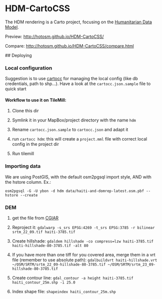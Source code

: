 # HDM-CartoCSS

The HDM rendering is a Carto project, focusing on the [Humanitarian Data Model](http://wiki.openstreetmap.org/wiki/Humanitarian_OSM_Tags).

Preview: http://hotosm.github.io/HDM-CartoCSS/

Compare: http://hotosm.github.io/HDM-CartoCSS/compare.html

## Deploying

### Local configuration

Suggestion is to use [cartocc](https://github.com/yohanboniface/CartoCC) for managing the local config (like db credentials, path to shp...). Have a look at the `cartocc.json.sample` file to quick start

#### Workflow to use it on TileMill:

1. Clone this dir

1. Symlink it in your MapBox/project directory with the name `hdm`

1. Rename `cartocc.json.sample` to `cartocc.json` and adapt it

1. run `cartocc hdm`: this will create a `project.mml` file with correct local config in the project dir

1. Run tilemill

### Importing data

We are using PostGIS, with the default osm2pgsql import style, AND with the hstore column. Ex.:

```
osm2pgsql -G -U ybon -d hdm data/haiti-and-domrep-latest.osm.pbf --hstore --create
```

### DEM

1. get the file from [CGIAR](http://srtm.csi.cgiar.org/)

1. Reproject it: `gdalwarp -s_srs EPSG:4269 -t_srs EPSG:3785 -r bilinear srtm_22_09.tif haiti-3785.tif`

1. Create hillshade: `gdaldem hillshade -co compress=lzw haiti-3785.tif haiti-hillshade-80-3785.tif -alt 80`

1. If you have more than one tiff for you covered area, merge them in a vrt file (remember to use absolute path): `gdalbuildvrt haiti-hillshade.vrt ~/OSM/SRTM/srtm_22_09-hillshade-80-3785.tif ~/OSM/SRTM/srtm_23_09-hillshade-80-3785.tif`

1. Create contour line: `gdal_contour -a height haiti-3785.tif haiti_contour_25m.shp -i 25.0`

1. Index shape file: `shapeindex haiti_contour_25m.shp`